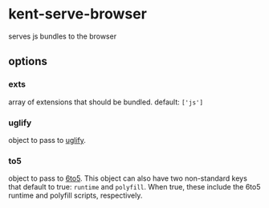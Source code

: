 # kent-serve-browser

serves js bundles to the browser

## options

### exts
array of extensions that should be bundled. default: `['js']`

### uglify
object to pass to [uglify](https://github.com/mishoo/UglifyJS2).

### to5
object to pass to [6to5](https://github.com/6to5/6to5).  This object can also have two non-standard keys that default to true: `runtime` and `polyfill`.  When true, these include the 6to5 runtime and polyfill scripts, respectively.

